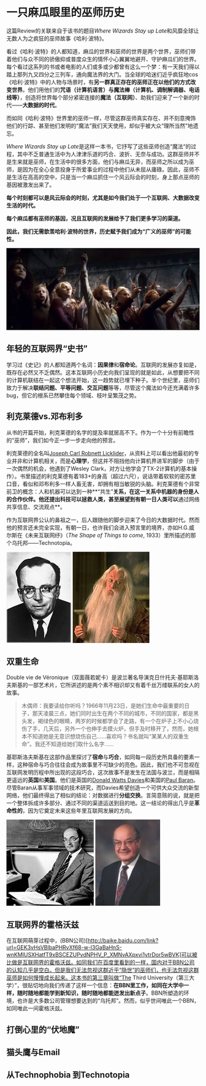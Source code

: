 # 一只麻瓜眼里的巫师历史

这篇Review的关联来自于该书的题目*Where Wizards Stay up Late*和风靡全球让无数人为之疯狂的巫师故事《哈利·波特》。

看过《哈利·波特》的人都知道，麻瓜的世界和巫师的世界是两个世界，巫师们带着他们与众不同的骄傲抑或普度众生的情怀小心翼翼地避开、守护麻瓜们的世界。每个看过这系列的书或者电影的人们或多或少都曾有这么一个梦：有一天我们得以踏上那列九又四分之三列车，通向魔法界的大门。当全球的哈迷们近乎疯狂地cos《哈利·波特》中的人物与场景时，有**另一群真正存在的巫师正在以他们的方式改变世界**。他们用他们的**咒语（计算机语言）**与**魔法棒（计算机、调制解调器、电话线等）**，创造将世界每个部分紧密连接的**魔法（互联网）**、助我们迎来了一个新的时代——**大数据的时代**。

而如同《哈利·波特》世界里的巫师一样，尽管这群巫师真实存在、并不刻意掩饰他们的行踪、甚至他们发明的“魔法”我们天天使用，却似乎被大众“理所当然”地遗忘。

*Where Wizards Stay up Late*是这样一本书，它抒写了这些巫师创造“魔法“的过程，其中不乏普通生活中为人津津乐道的巧合、波折、无奈与成功。这群巫师并不是生来就是巫师，在生活中的很多方面，他们与麻瓜无异，而巫师之所以成为巫师，是因为在全心全意投身于所爱事业的过程中他们从未屈从庸碌。因此，巫师不是生活在高高的空中，只是当一个麻瓜抓住一个风云际会的时刻，身上那点巫师的基因被激发出来了。

**每个时刻都可以是风云际会的时刻，尤其是如今我们处于一个互联网、大数据改变生活的时代。**

**每个麻瓜都有巫师的基因，况且互联网的发展给予了我们更多学习的渠道。**

**因此，我们无需歆羡哈利·波特的世界，历史赋予我们成为“广义的巫师”的可能性。**

![LightUp](LightUp.jpg)

## 年轻的互联网界“史书”

学习过《史记》的人都知道两个名词：**因果律**和**宿命论**。互联网的发展亦复如是，既存在必然又不乏偶然。这本互联网小历史向我们呈现的就是如此，从想要把不同的计算机联结在一起这个想法开始，这一趋势就已埋下种子。半个世纪里，巫师们致力于解决**联结问题、平等问题、交互问题**等等，尽管这个魔法如今还充满着许多bug，但它的根系已然攀住每个领域、枝叶呈繁茂之势。

## 利克莱德vs.邓布利多

从书的开篇开始，利克莱德的名字的提及率就居高不下。作为一个十分有前瞻性的“巫师”，我们如今正一步一步走向他的预言。

利克莱德的全名叫[Joseph Carl Robnett Licklider](http://baike.baidu.com/link?url=t2g4bfehgGMCkzFCXcQktgVvB_eondFGGhG7_5Td5fdPL2YGeWJTORkOnEQlIgGXq-6XGMm_oLcm3_tyFA7ovq)，从资料上可以看出他最初的专业并非和计算机相关，而是**心理学**，但这并不阻挡他向计算机界进军的脚步（由于一次偶然的机会，他遇到了Wesley Clark，对方让他学会了TX-2计算机的基本操作）。书里描述的利克莱德有着183+的身高（超过六尺），说话带着软软的密苏里口音，看似和邓布利多一样人畜无害，却拥有相当敏锐的头脑。利克莱德有个非常前卫的概念：人和机器可以达到一种**“共生”**关系，在这一关系中机器的身份是人的合作伙伴。他还提出科技可以拯救人类，甚至展望到有朝一日人类可以**通过网络共享信息、交流观点**。

作为互联网界公认的鼻祖之一，后人跟随他的脚步迎来了今日的大数据时代。然而他的预言还未完全实现，有朝一日，也许我们会进入预言里的境界，亦如H.G.威尔斯在《未来互联网纾》（*The Shape of Things to come*, 1933）里所描述的那个乌托邦——Technotopia。

![Licklider](Licklider.jpg)  ![Dumbledore](Dumbledore.jpg)

## 双重生命

Double vie de Véronique（双面薇若妮卡）是波兰著名导演克日什托夫·基耶斯洛夫斯基的一部艺术片，它所讲述的是两个素不相识却又有着千丝万缕联系的女人的故事。

> 木偶师：我要读给你听吗？1966年11月23日，是她们生命中最重要的日子，那天凌晨三点，她们同时出生在两个不同的城市，不同的国家，都是黑头发，褐绿色的眼睛，两岁的时候都学会了走路，有一个在炉子上不小心烧伤了手，几天后，另外一个也伸手去摸火炉，但手及时移开了，然而，她根本不知道她是无意识想烧伤自己……喜欢吗？书名就叫“某某人的双重生命”。我还不知道给她们取什么名字……

基耶斯洛夫斯基在这部作品里探讨了**宿命**与**巧合**，如同每一段历史所具备的要素一样，这种宿命与巧合往往会成为故事里不可缺少的亮色。因此，我们也不可忽视在互联网发明历程中所出现的这段巧合，这次故事不是发生在法国与波兰，而是相隔更遥远的**英国**和**美国**。他们是英国的[Donald Watts Davies](https://en.wikipedia.org/wiki/Donald_Davies)和美国的[Paul Baran](https://en.wikipedia.org/wiki/Paul_Baran)。尽管Baran从事军事领域的技术研究，而Davies希望创造一个可供大众交流的新型网络，他们最终得出了相似的结论：对数据进行**分组交换**。言简意赅的说，就是把一个整体拆成许多部分、通过不同的渠道运送到目的地。这一结论的得出几乎是**革命性的**，因为它奠定未来这些年里互联网发展的方向。

![Donald Davies](DonaldDavies.jpg) ![Paul Baran](PaulBaran.jpg)

## 互联网界的霍格沃兹

在互联网萌芽过程中，(BBN公司)[http://baike.baidu.com/link?url=GEK3vHsVBlbaPHRvXf68-w-l3GaBaHnS-wnKMIUSXHatfT9xBSCEZUPvdNPHV_P_XMNvAXpxvi1ytrDor5wBVK]可以被比做是互联网界的霍格沃兹。如同我们在百度里看到的一样，国内对于BBN公司的认知几乎是空白。但是我们无法忽视这群近乎“隐世”的巫师们，也无法忽视这群巫师是如何慢慢成长起来。这本书的第三章叫做“The Third University（第三大学）”，很贴切地向我们传递了这样一个信息：**在BBN里工作，如同在大学中一样，随时随地都能学到新知识，随时随地都能迸发出新点子**。BBN所塑造的环境，也许是大多数公司管理想要达到的“乌托邦”。然而，似乎世间唯此一个BBN，如同唯此一间霍格沃兹。

## 打倒心里的“伏地魔”

## 猫头鹰与Email

## 从Technophobia 到Technotopia

